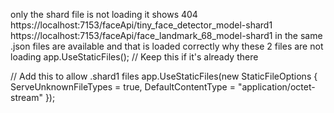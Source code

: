 <script defer src="/faceApi/face-api.min.js"></script>

<script>
    window.addEventListener("DOMContentLoaded", async () => {
        const video = document.getElementById("video");
        const canvas = document.getElementById("canvas");
        const EntryTypeInput = document.getElementById("EntryType");
        const successSound = document.getElementById("successSound");
        const errorSound = document.getElementById("errorSound");
        const statusText = document.getElementById("statusText");
        const videoContainer = document.getElementById("videoContainer");

        let blinked = false;
        let blinkFrameCount = 0;
        let lastBlinkTime = 0;

        const EAR_THRESHOLD = 0.23;
        const BLINK_MIN_FRAMES = 2;
        const BLINK_MAX_FRAMES = 5;
        const BLINK_INTERVAL = 3000;
        const MIN_FACE_WIDTH = 100;

        const detectorOptions = new faceapi.TinyFaceDetectorOptions({ inputSize: 320, scoreThreshold: 0.5 });

        try {
            await Promise.all([
                faceapi.nets.tinyFaceDetector.loadFromUri('/faceApi'),
                faceapi.nets.faceLandmark68Net.loadFromUri('/faceApi')
            ]);
            console.log("FaceAPI models loaded");
            startVideo();
        } catch (e) {
            console.error("Failed to load face-api models:", e);
        }

        function startVideo() {
            navigator.mediaDevices.getUserMedia({
                video: { facingMode: "user", width: { ideal: 640 }, height: { ideal: 480 } }
            })
            .then(stream => {
                video.srcObject = stream;
                video.play();
                video.addEventListener("loadeddata", () => {
                    console.log("Camera video is ready. Starting face detection...");
                    const checkReady = setInterval(() => {
                        if (video.videoWidth > 0 && video.videoHeight > 0) {
                            clearInterval(checkReady);
                            detectBlink();
                        }
                    }, 100);
                });
            })
            .catch(err => {
                console.error("Camera error:", err);
            });
        }

        function distance(p1, p2) {
            return Math.hypot(p1.x - p2.x, p1.y - p2.y);
        }

        function getEAR(eye) {
            const a = distance(eye[1], eye[5]);
            const b = distance(eye[2], eye[4]);
            const c = distance(eye[0], eye[3]);
            return (a + b) / (2.0 * c);
        }

        async function detectBlink() {
            const detection = await faceapi
                .detectSingleFace(video, detectorOptions)
                .withFaceLandmarks();

            if (detection) {
                const box = detection.detection.box;
                const faceWidth = box.width;

                if (faceWidth < MIN_FACE_WIDTH) {
                    statusText.textContent = "Move closer to the camera";
                    videoContainer.style.borderColor = "orange";
                    blinked = false;
                    blinkFrameCount = 0;
                } else {
                    const leftEye = detection.landmarks.getLeftEye();
                    const rightEye = detection.landmarks.getRightEye();
                    const leftEAR = getEAR(leftEye);
                    const rightEAR = getEAR(rightEye);
                    const avgEAR = (leftEAR + rightEAR) / 2.0;

                    if (avgEAR < EAR_THRESHOLD) {
                        blinkFrameCount++;
                    } else {
                        if (
                            blinkFrameCount >= BLINK_MIN_FRAMES &&
                            blinkFrameCount <= BLINK_MAX_FRAMES &&
                            Date.now() - lastBlinkTime > BLINK_INTERVAL
                        ) {
                            blinked = true;
                            lastBlinkTime = Date.now();
                            console.log("Blink detected");
                            videoContainer.style.borderColor = "limegreen";
                            statusText.textContent = "Blink detected! You can now proceed.";
                            setTimeout(() => videoContainer.style.borderColor = "transparent", 1500);
                        } else {
                            blinked = false;
                        }
                        blinkFrameCount = 0;
                    }

                    if (!blinked) {
                        statusText.textContent = "Please blink to verify liveness";
                        videoContainer.style.borderColor = "red";
                    }
                }
            } else {
                statusText.textContent = "No face detected";
                videoContainer.style.borderColor = "gray";
                blinked = false;
                blinkFrameCount = 0;
            }

            requestAnimationFrame(detectBlink);
        }

        window.captureImageAndSubmit = function (entryType) {
            if (!blinked) {
                videoContainer.style.borderColor = "red";
                statusText.textContent = "Blink required before submitting";
                Swal.fire({
                    title: "Liveness Check Failed",
                    text: "Please blink to verify you're not using a static image.",
                    icon: "warning"
                });
                return;
            }

            blinked = false;
            statusText.textContent = "";

            EntryTypeInput.value = entryType;

            const context = canvas.getContext("2d");
            canvas.width = video.videoWidth;
            canvas.height = video.videoHeight;
            context.drawImage(video, 0, 0, canvas.width, canvas.height);

            const imageData = canvas.toDataURL("image/jpeg");

            Swal.fire({
                title: "Verifying Face...",
                allowOutsideClick: false,
                showConfirmButton: false,
                didOpen: () => {
                    Swal.showLoading();
                }
            });

            fetch("/AS/Geo/AttendanceData", {
                method: "POST",
                headers: { "Content-Type": "application/json" },
                body: JSON.stringify({
                    Type: entryType,
                    ImageData: imageData
                })
            })
            .then(response => response.json())
            .then(data => {
                const now = new Date();
                const formattedDateTime = now.toLocaleString();

                if (data.success) {
                    successSound?.play();
                    triggerHapticFeedback("success");
                    Swal.fire({
                        title: "Face Matched!",
                        text: "Attendance Recorded.\nDate & Time: " + formattedDateTime,
                        icon: "success",
                        timer: 3000,
                        showConfirmButton: false
                    }).then(() => location.reload());
                } else {
                    errorSound?.play();
                    triggerHapticFeedback("error");
                    Swal.fire({
                        title: "Face Not Recognized.",
                        text: "Click the button again to retry.\nDate & Time: " + formattedDateTime,
                        icon: "error",
                        confirmButtonText: "Retry"
                    });
                }
            })
            .catch(error => {
                console.error("Error:", error);
                triggerHapticFeedback("error");
                Swal.fire({
                    title: "Error!",
                    text: "An error occurred while processing your request.",
                    icon: "error"
                });
            });
        };

        function triggerHapticFeedback(type) {
            if ("vibrate" in navigator) {
                if (type === "success") {
                    navigator.vibrate(100);
                } else if (type === "error") {
                    navigator.vibrate([200, 100, 200]);
                }
            }
        }
    });
</script>





only the shard file is not loading it shows 404 
https://localhost:7153/faceApi/tiny_face_detector_model-shard1
https://localhost:7153/faceApi/face_landmark_68_model-shard1
in the same .json files are available and that is loaded correctly why these 2 files are not loading
app.UseStaticFiles(); // Keep this if it's already there

// Add this to allow .shard1 files
app.UseStaticFiles(new StaticFileOptions
{
    ServeUnknownFileTypes = true,
    DefaultContentType = "application/octet-stream"
});



